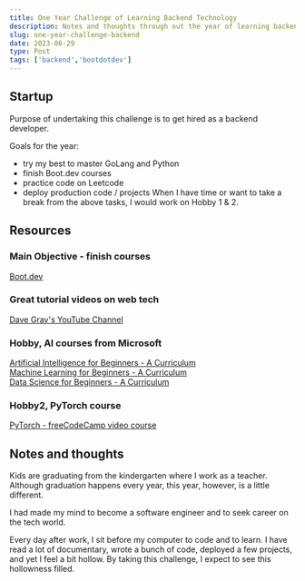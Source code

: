 ```yaml
---
title: One Year Challenge of Learning Backend Technology
description: Notes and thoughts through out the year of learning backend tech.
slug: one-year-challenge-backend
date: 2023-06-29
type: Post
tags: ['backend','bootdotdev']
---
```

## Startup
Purpose of undertaking this challenge is to get hired as a backend developer.

Goals for the year:
- try my best to master GoLang and Python
- finish Boot.dev courses
- practice code on Leetcode
- deploy production code / projects
When I have time or want to take a break from the above tasks, I would work on Hobby 1 & 2.

## Resources
### Main Objective - finish courses
[Boot.dev](https://boot.dev/)

### Great tutorial videos on web tech
[Dave Gray's YouTube Channel](https://www.youtube.com/@DaveGrayTeachesCode/videos)

### Hobby, AI courses from Microsoft
[Artificial Intelligence for Beginners - A Curriculum](https://microsoft.github.io/AI-For-Beginners/?fbclid=IwAR1ELSWvRHOkslpNDDkASmvjll0rNdCwCCyQSp8P8cCCg6GCuqw2lu9-qns)\
[Machine Learning for Beginners - A Curriculum](https://microsoft.github.io/ML-For-Beginners/?fbclid=IwAR215UsxcrYJ9bA-jmWxRfyrc1WLEZCfl9QfOJ4SubW546re8mzG7erYMIY#/)\
[Data Science for Beginners - A Curriculum](https://microsoft.github.io/Data-Science-For-Beginners/?fbclid=IwAR3XzLGSZdX0J0ElyH4HpGT-aIeePmAf9-wDjlG1dq_-Itj4-hMTg2FsWSM#/)

### Hobby2, PyTorch course
[PyTorch - freeCodeCamp video course](https://www.youtube.com/watch?v=V_xro1bcAuA)

## Notes and thoughts
Kids are graduating from the kindergarten where I work as a teacher. Although graduation happens every year, this year, however, is a little different.

I had made my mind to become a software engineer and to seek career on the tech world. 

Every day after work, I sit before my computer to code and to learn. I have read a lot of documentary, wrote a bunch of code, deployed a few projects, and yet I feel a bit hollow. By taking this challenge, I expect to see this hollowness filled.

